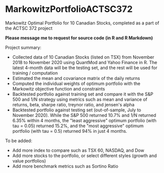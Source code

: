 # MarkowitzPortfolioACTSC372
Markowitz Optimal Portfolio for 10 Canadian Stocks, completed as a part of the ACTSC 372 project

**Please message me to request for source code (in R and R Markdown)**

Project summary:
- Collected data of 10 Canadian Stocks (listed on TSX) from November 2018 to November 2020 using QuantMod and Yahoo Finance in R. The latest 4-month data will be the testing set, and the rest will be used for training / computation
- Estimated the mean and covariance matrix of the daily returns
- Computed the individual weights of optimum portfolio with the Markowitz objective function and constraints
- Backtested portfolio against training set and compare it with the S&P 500 and 1/N strategy using metrics such as mean and variance of returns, beta, sharpe ratio, treynor ratio, and jensen's alpha
- Backtested portfolio against testing set (out-of-sample, July to November 2020). While the S&P 500 returned 10.7% and 1/N returned 6.35% within 4 months, the "least aggressive" optimum portfolio (with tau = 0.05) returned 15.2%, and the "most aggressive" optimum portfolio (with tau = 0.5) returned 94% in just 4 months.

To be added:
- Add more index to compare such as TSX 60, NASDAQ, and Dow
- Add more stocks to the portfolio, or select different styles (growth and value portfolios)
- Add more benchmark metrics such as Sortino Ratio
